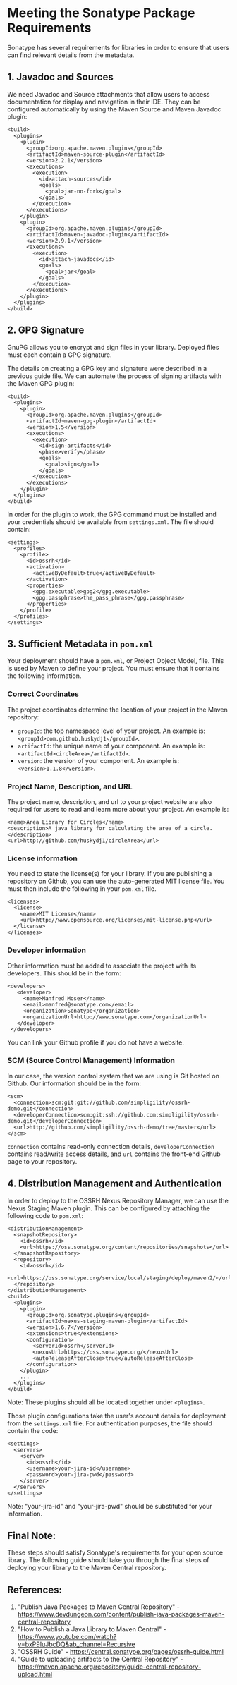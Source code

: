 # Meeting the Sonatype Package Requirements
Sonatype has several requirements for libraries in order to ensure that users can find relevant details from the metadata.

## 1. Javadoc and Sources
We need Javadoc and Source attachments that allow users to access documentation for display and navigation in their IDE. They can be configured automatically by using the Maven Source and Maven Javadoc plugin:
```
<build>
  <plugins>
    <plugin>
      <groupId>org.apache.maven.plugins</groupId>
      <artifactId>maven-source-plugin</artifactId>
      <version>2.2.1</version>
      <executions>
        <execution>
          <id>attach-sources</id>
          <goals>
            <goal>jar-no-fork</goal>
          </goals>
        </execution>
      </executions>
    </plugin>
    <plugin>
      <groupId>org.apache.maven.plugins</groupId>
      <artifactId>maven-javadoc-plugin</artifactId>
      <version>2.9.1</version>
      <executions>
        <execution>
          <id>attach-javadocs</id>
          <goals>
            <goal>jar</goal>
          </goals>
        </execution>
      </executions>
    </plugin>
  </plugins>
</build>
```

## 2. GPG Signature
GnuPG allows you to encrypt and sign files in your library. Deployed files must each contain a GPG signature.

The details on creating a GPG key and signature were described in a previous guide file. We can automate the process of signing artifacts with the Maven GPG plugin:
```
<build>
  <plugins>
    <plugin>
      <groupId>org.apache.maven.plugins</groupId>
      <artifactId>maven-gpg-plugin</artifactId>
      <version>1.5</version>
      <executions>
        <execution>
          <id>sign-artifacts</id>
          <phase>verify</phase>
          <goals>
            <goal>sign</goal>
          </goals>
        </execution>
      </executions>
    </plugin>
  </plugins>
</build>
```

In order for the plugin to work, the GPG command must be installed and your credentials should be available from `settings.xml`. The file should contain:
```
<settings>
  <profiles>
    <profile>
      <id>ossrh</id>
      <activation>
        <activeByDefault>true</activeByDefault>
      </activation>
      <properties>
        <gpg.executable>gpg2</gpg.executable>
        <gpg.passphrase>the_pass_phrase</gpg.passphrase>
      </properties>
    </profile>
  </profiles>
</settings>
```

## 3. Sufficient Metadata in `pom.xml`
Your deployment should have a `pom.xml`, or Project Object Model, file. This is used by Maven to define your project. You must ensure that it contains the following information.

### Correct Coordinates
The project coordinates determine the location of your project in the Maven repository:
- `groupId`: the top namespace level of your project. An example is: `<groupId>com.github.huskydj1</groupId>`.
- `artifactId`: the unique name of your component. An example is: `<artifactId>circleArea</artifactId>`.
-  `version`: the version of your component. An example is: `<version>1.1.8</version>`.

### Project Name, Description, and URL
The project name, description, and url to your project website are also required for users to read and learn more about your project. An example is:

```
<name>Area Library for Circles</name>
<description>A java library for calculating the area of a circle.</description>
<url>http://github.com/huskydj1/circleArea</url>
```

### License information
You need to state the license(s) for your library. If you are publishing a repository on Github, you can use the auto-generated MIT license file. You must then include the following in your `pom.xml` file.

```
<licenses>
  <license>
    <name>MIT License</name>
    <url>http://www.opensource.org/licenses/mit-license.php</url>
  </license>
</licenses>
```

### Developer information
Other information must be added to associate the project with its developers. This should be in the form:
```
<developers>
   <developer>
     <name>Manfred Moser</name>
     <email>manfred@sonatype.com</email>
     <organization>Sonatype</organization>
     <organizationUrl>http://www.sonatype.com</organizationUrl>
   </developer>
 </developers>
```
You can link your Github profile if you do not have a website.

### SCM (Source Control Management) Information
In our case, the version control system that we are using is Git hosted on Github. Our information should be in the form:
```
<scm>
  <connection>scm:git:git://github.com/simpligility/ossrh-demo.git</connection>
  <developerConnection>scm:git:ssh://github.com:simpligility/ossrh-demo.git</developerConnection>
  <url>http://github.com/simpligility/ossrh-demo/tree/master</url>
</scm>
```
`connection` contains read-only connection details, `developerConnection` contains read/write access details, and `url` contains the front-end Github page to your repository.

## 4. Distribution Management and Authentication
In order to deploy to the OSSRH Nexus Repository Manager, we can use the Nexus Staging Maven plugin. This can be configured by attaching the following code to `pom.xml`:
```
<distributionManagement>
  <snapshotRepository>
    <id>ossrh</id>
    <url>https://oss.sonatype.org/content/repositories/snapshots</url>
  </snapshotRepository>
  <repository>
    <id>ossrh</id>
    <url>https://oss.sonatype.org/service/local/staging/deploy/maven2/</url>
  </repository>
</distributionManagement>
<build>
  <plugins>
    <plugin>
      <groupId>org.sonatype.plugins</groupId>
      <artifactId>nexus-staging-maven-plugin</artifactId>
      <version>1.6.7</version>
      <extensions>true</extensions>
      <configuration>
        <serverId>ossrh</serverId>
        <nexusUrl>https://oss.sonatype.org/</nexusUrl>
        <autoReleaseAfterClose>true</autoReleaseAfterClose>
      </configuration>
    </plugin>
    ...
  </plugins>
</build>
```
Note: These plugins should all be located together under `<plugins>`. 

Those plugin configurations take the user's account details for deployment from the `settings.xml` file. For authentication purposes, the file should contain the code:
```
<settings>
  <servers>
    <server>
      <id>ossrh</id>
      <username>your-jira-id</username>
      <password>your-jira-pwd</password>
    </server>
  </servers>
</settings>
```
Note: "your-jira-id" and "your-jira-pwd" should be substituted for your information. 

## Final Note:
These steps should satisfy Sonatype's requirements for your open source library. The following guide should take you through the final steps of deploying your library to the Maven Central repository. 

## References:
1. "Publish Java Packages to Maven Central Repository" - https://www.devdungeon.com/content/publish-java-packages-maven-central-repository
2. "How to Publish a Java Library to Maven Central" - https://www.youtube.com/watch?v=bxP9IuJbcDQ&ab_channel=Recursive
3. "OSSRH Guide" - https://central.sonatype.org/pages/ossrh-guide.html
4. "Guide to uploading artifacts to the Central Repository" - https://maven.apache.org/repository/guide-central-repository-upload.html

